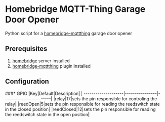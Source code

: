 # Homebridge MQTT-Thing Garage Door Opener
Python script for a [homebridge-mqttthing](https://github.com/arachnetech/homebridge-mqttthing) garage door opener

## Prerequisites
1. [homebridge](https://github.com/homebridge/homebridge) server installed
2. [homebridge-mqttthing](https://github.com/arachnetech/homebridge-mqttthing) plugin installed

## Configuration
###* GPIO
|Key|Default|Description|
| --------------------|----------------|------------------------|
|relay|17|sets the pin responsible for controling the relay|
|reedOpen|5|sets the pin responsible for reading the reedswitch state in the closed position|
|reedClosed|12|sets the pin responsible for reading the reedswitch state in the open position|
